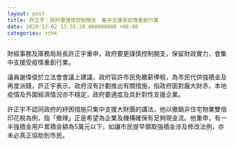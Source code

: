 ```yaml
---
layout: post
title: 許正宇：政府要謹慎控制開支　集中支援受疫情重創行業
date: 2020-12-02 13:55:28.000000000 +08:00
categories: rthk
---
```


財經事務及庫務局局長許正宇重申，政府要更謹慎控制開支，保留財政實力，會集中支援受疫情重創行業。

議員謝偉俊於立法會會議上建議，政府容許市民免繳薪俸稅，為市民代供強積金及再度派錢，許正宇表示，政府沒有計劃推出有關措施，指政府面對龐大財赤，本地疫情及外圍經濟情況亦不穩定，政府要適度及具針對性支援企業。

許正宇不認同政府的紓困措施只集中支援大財團的講法，他以撤銷非住宅物業雙倍印花稅為例，指「撤辣」正是希望為企業及機構確保有足夠現金流。他重申，有一半強積金用戶累積金額為5萬元以下，如讓市民提早領取強積金涉及修改法例，亦未必真正協助到市民。

